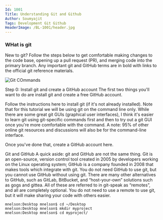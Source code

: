 ```yaml
---
Id: 1001
Title: Understanding Git and Github
Author: Soumyajit
Tags: Development Git Github
HeaderImage: /BL-1001/header.jpg
---
```


### WHat is git

New to git? Follow the steps below to get comfortable making changes to the code base, opening up a pull request (PR), and merging code into the primary branch. Any important git and GitHub terms are in bold with links to the official git reference materials.

![Git COmmands](/BL-1001/x.png)

Step 0: Install git and create a GitHub account
The first two things you'll want to do are install git and create a free GitHub account.

Follow the instructions here to install git (if it's not already installed). Note that for this tutorial we will be using git on the command line only. While there are some great git GUIs (graphical user interfaces), I think it's easier to learn git using git-specific commands first and then to try out a git GUI once you're more comfortable with the command. A note: 95% of other online git resources and discussions will also be for the command-line interface.

Once you've done that, create a GitHub account here.

Git and GitHub
A quick aside: git and GitHub are not the same thing. Git is an open-source, version control tool created in 2005 by developers working on the Linux operating system; GitHub is a company founded in 2008 that makes tools which integrate with git. You do not need GitHub to use git, but you cannot use GitHub without using git. There are many other alternatives to GitHub, such as GitLab, BitBucket, and “host-your-own” solutions such as gogs and gittea. All of these are referred to in git-speak as “remotes”, and all are completely optional. You do not need to use a remote to use git, but it will make sharing your code with others easier.

```shell
mnelson:Desktop mnelson$ cd ~/Desktop
mnelson:Desktop mnelson$ mkdir myproject
mnelson:Desktop mnelson$ cd myproject/
```
